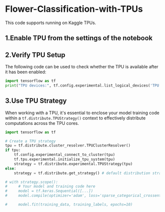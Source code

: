 # Flower-Classification-with-TPUs

This code supports running on Kaggle TPUs.

## 1.Enable TPU from the settings of the notebook

## 2.Verify TPU Setup

The following code can be used to check whether the TPU is available after it has been enabled:

```python
import tensorflow as tf
print("TPU devices:", tf.config.experimental.list_logical_devices('TPU'))
```

## 3.Use TPU Strategy

When working with a TPU, it's essential to enclose your model training code within a `tf.distribute.TPUStrategy()` context to effectively distribute computations across the TPU cores.

```python
import tensorflow as tf

# Create a TPU strategy
tpu = tf.distribute.cluster_resolver.TPUClusterResolver()
if tpu:
    tf.config.experimental_connect_to_cluster(tpu)
    tf.tpu.experimental.initialize_tpu_system(tpu)
    strategy = tf.distribute.experimental.TPUStrategy(tpu)
else:
    strategy = tf.distribute.get_strategy() # default distribution strategy in Tensorflow. Works on CPU and single GPU.

# with strategy.scope():
#     # Your model and training code here
#     model = tf.keras.Sequential([...])
#     model.compile(optimizer='adam', loss='sparse_categorical_crossentropy', metrics=['accuracy'])

#     model.fit(training_data, training_labels, epochs=10)

```
